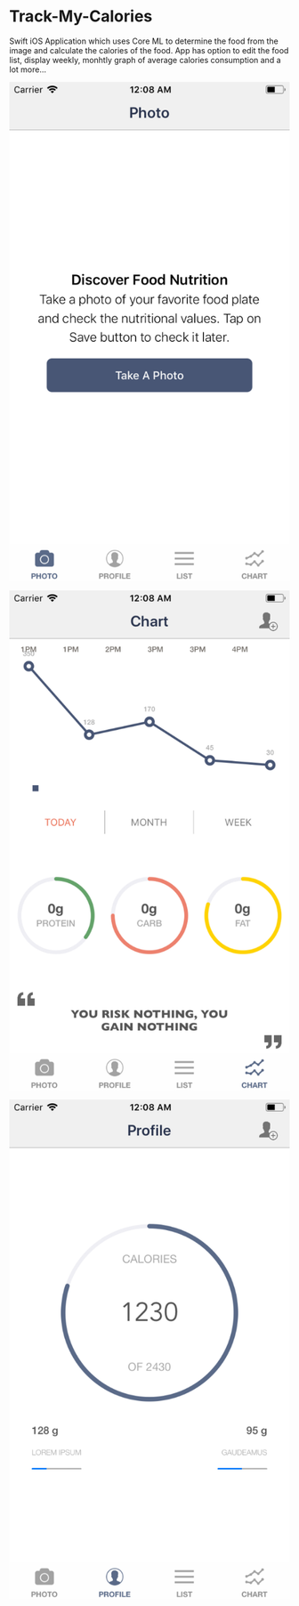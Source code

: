 # Track-My-Calories
Swift iOS Application which uses Core ML to determine the food from the image and calculate the calories of the food. App has option to edit the food list, display weekly, monhtly graph of average calories consumption and a lot more...

![Screenshot](https://github.com/ModernMantra/Track-My-Calories/blob/master/Simulator%20Screen%20Shot%20-%20iPhone%206%20-%202018-02-16%20at%2000.08.27.png) 


![Screenshot](https://github.com/ModernMantra/Track-My-Calories/blob/master/Simulator%20Screen%20Shot%20-%20iPhone%206%20-%202018-02-16%20at%2000.08.38.png)


![Screenshot](https://github.com/ModernMantra/Track-My-Calories/blob/master/Simulator%20Screen%20Shot%20-%20iPhone%206%20-%202018-02-16%20at%2000.08.33.png)


